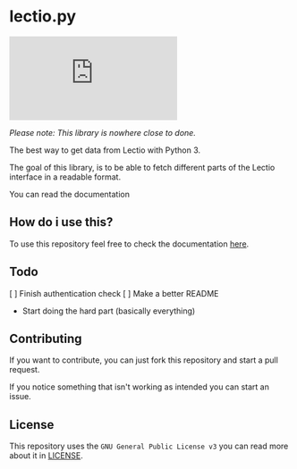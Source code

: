 # lectio.py

![](https://img.shields.io/github/license/dnorhoj/lectio.py)


*Please note: This library is nowhere close to done.*

The best way to get data from Lectio with Python 3.

The goal of this library,
is to be able to fetch different parts of the Lectio interface in a readable format.

You can read the documentation

## How do i use this?

To use this repository feel free to check the documentation [here](https://lectiopy.rtfd.io/).

## Todo

[ ] Finish authentication check
[ ] Make a better README
* Start doing the hard part (basically everything)

## Contributing

If you want to contribute, you can just fork this repository and start a pull request.

If you notice something that isn't working as intended you can start an issue.

## License

This repository uses the `GNU General Public License v3` you can read more about it in [LICENSE](LICENSE).